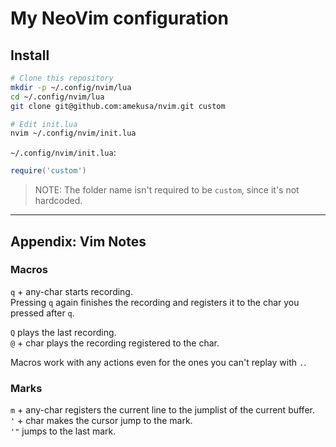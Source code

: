 # My NeoVim configuration

## Install
```sh
# Clone this repository
mkdir -p ~/.config/nvim/lua
cd ~/.config/nvim/lua
git clone git@github.com:amekusa/nvim.git custom

# Edit init.lua
nvim ~/.config/nvim/init.lua
```

`~/.config/nvim/init.lua`:
```lua
require('custom')
```

> NOTE: The folder name isn't required to be `custom`, since it's not hardcoded.

----

## Appendix: Vim Notes

### Macros
`q` + any-char starts recording.  
Pressing `q` again finishes the recording and registers it to the char you pressed after `q`.

`Q` plays the last recording.  
`@` + char plays the recording registered to the char.

Macros work with any actions even for the ones you can't replay with `.`.

### Marks
`m` + any-char registers the current line to the jumplist of the current buffer.  
`'` + char makes the cursor jump to the mark.  
`'"` jumps to the last mark.  

